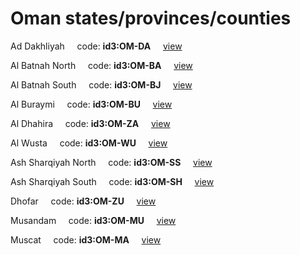 # Oman states/provinces/counties
Ad Dakhliyah&nbsp;&nbsp;&nbsp;&nbsp;&nbsp;code: **id3:OM-DA**&nbsp;&nbsp;&nbsp;&nbsp;&nbsp;[view](../../export/geojson/medium/id3/om/da.geojson)&nbsp;&nbsp;&nbsp;&nbsp;&nbsp;


Al Batnah North&nbsp;&nbsp;&nbsp;&nbsp;&nbsp;code: **id3:OM-BA**&nbsp;&nbsp;&nbsp;&nbsp;&nbsp;[view](../../export/geojson/medium/id3/om/ba.geojson)&nbsp;&nbsp;&nbsp;&nbsp;&nbsp;


Al Batnah South&nbsp;&nbsp;&nbsp;&nbsp;&nbsp;code: **id3:OM-BJ**&nbsp;&nbsp;&nbsp;&nbsp;&nbsp;[view](../../export/geojson/medium/id3/om/bj.geojson)&nbsp;&nbsp;&nbsp;&nbsp;&nbsp;


Al Buraymi&nbsp;&nbsp;&nbsp;&nbsp;&nbsp;code: **id3:OM-BU**&nbsp;&nbsp;&nbsp;&nbsp;&nbsp;[view](../../export/geojson/medium/id3/om/bu.geojson)&nbsp;&nbsp;&nbsp;&nbsp;&nbsp;


Al Dhahira&nbsp;&nbsp;&nbsp;&nbsp;&nbsp;code: **id3:OM-ZA**&nbsp;&nbsp;&nbsp;&nbsp;&nbsp;[view](../../export/geojson/medium/id3/om/za.geojson)&nbsp;&nbsp;&nbsp;&nbsp;&nbsp;


Al Wusta&nbsp;&nbsp;&nbsp;&nbsp;&nbsp;code: **id3:OM-WU**&nbsp;&nbsp;&nbsp;&nbsp;&nbsp;[view](../../export/geojson/medium/id3/om/wu.geojson)&nbsp;&nbsp;&nbsp;&nbsp;&nbsp;


Ash Sharqiyah North&nbsp;&nbsp;&nbsp;&nbsp;&nbsp;code: **id3:OM-SS**&nbsp;&nbsp;&nbsp;&nbsp;&nbsp;[view](../../export/geojson/medium/id3/om/ss.geojson)&nbsp;&nbsp;&nbsp;&nbsp;&nbsp;


Ash Sharqiyah South&nbsp;&nbsp;&nbsp;&nbsp;&nbsp;code: **id3:OM-SH**&nbsp;&nbsp;&nbsp;&nbsp;&nbsp;[view](../../export/geojson/medium/id3/om/sh.geojson)&nbsp;&nbsp;&nbsp;&nbsp;&nbsp;


Dhofar&nbsp;&nbsp;&nbsp;&nbsp;&nbsp;code: **id3:OM-ZU**&nbsp;&nbsp;&nbsp;&nbsp;&nbsp;[view](../../export/geojson/medium/id3/om/zu.geojson)&nbsp;&nbsp;&nbsp;&nbsp;&nbsp;


Musandam&nbsp;&nbsp;&nbsp;&nbsp;&nbsp;code: **id3:OM-MU**&nbsp;&nbsp;&nbsp;&nbsp;&nbsp;[view](../../export/geojson/medium/id3/om/mu.geojson)&nbsp;&nbsp;&nbsp;&nbsp;&nbsp;


Muscat&nbsp;&nbsp;&nbsp;&nbsp;&nbsp;code: **id3:OM-MA**&nbsp;&nbsp;&nbsp;&nbsp;&nbsp;[view](../../export/geojson/medium/id3/om/ma.geojson)&nbsp;&nbsp;&nbsp;&nbsp;&nbsp;

